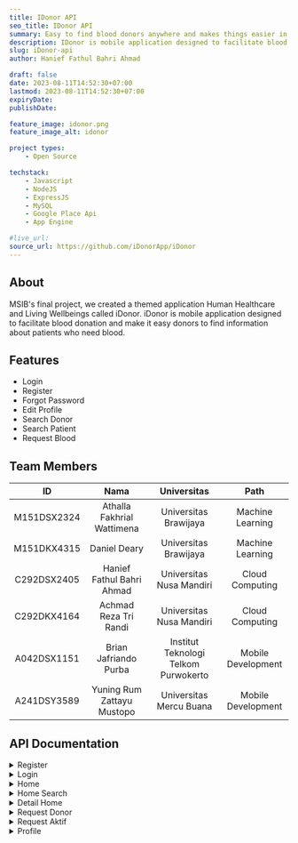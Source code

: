 ```yaml
---
title: IDonor API
seo_title: IDonor API
summary: Easy to find blood donors anywhere and makes things easier in urgent situations
description: IDonor is mobile application designed to facilitate blood donation and make it easy donors to find information about patients who need blood.
slug: iDonor-api
author: Hanief Fathul Bahri Ahmad

draft: false
date: 2023-08-11T14:52:30+07:00
lastmod: 2023-08-11T14:52:30+07:00
expiryDate: 
publishDate: 

feature_image: idonor.png
feature_image_alt: idonor

project types: 
    - Open Source

techstack:
    - Javascript
    - NodeJS
    - ExpressJS
    - MySQL
    - Google Place Api
    - App Engine

#live_url: 
source_url: https://github.com/iDonorApp/iDonor
---
```


## About

MSIB's final project, we created a themed application
Human Healthcare and Living Wellbeings called iDonor. iDonor is
mobile application designed to facilitate blood donation and make it easy
donors to find information about patients who need blood.

## Features

-   Login
-   Register
-   Forgot Password
-   Edit Profile
-   Search Donor
-   Search Patient
-   Request Blood

## Team Members

| ID	        | Nama                       | Universitas	                        | Path
| :---------: | :-------------------------:| :----------------------------------: | :-----------------:|
| M151DSX2324 |	Athalla Fakhrial Wattimena | Universitas Brawijaya                |	Machine Learning   |
| M151DKX4315 |	Daniel Deary	             | Universitas Brawijaya                |	Machine Learning   |
| C292DSX2405 |	Hanief Fathul Bahri Ahmad  | Universitas Nusa Mandiri             |	Cloud Computing    |
| C292DKX4164 |	Achmad Reza Tri Randi	     | Universitas Nusa Mandiri             |	Cloud Computing    |
| A042DSX1151 |	Brian Jafriando Purba	     | Institut Teknologi Telkom Purwokerto |	Mobile Development |
| A241DSY3589 |	Yuning Rum Zattayu Mustopo | Universitas Mercu Buana	            | Mobile Development |

## API Documentation
<details>
  
  <summary>Register</summary>
  
  * #### URL : 
    * https://idonorapi-dot-idonorapp2023.et.r.appspot.com/register
  * #### Method : 
    * POST
  * #### Request Body :
    * `nama` as string
        * Tidak mengandung angka / Simbol
    * `golongan` as string
      * Tidak boleh lebih dari 3 karakter
      * golongan harus A, B, O, atau AB
    * `jenis_kelamin` as string
    * `no_whatsapp` as Int
      * Tidak boleh lebih dari 14 digit
      * Minimal 11 digit
      * Harus berupa angka
      * Harus Diawali dengan 62
    * `alamat` as string
    * `email` as string
    * `password` as string
      * Minimal 8 karakter

  * #### Response : 
    ```
    {
  
    "message": "Success Register",
    "data": {
        "email": "gmail@gmail.com",
        "password": "mypassword"
        }
    }
    ```
  
  
  </details>

<details>
  
<summary>Login</summary>

* #### URL : 
  * https://idonorapi-dot-idonorapp2023.et.r.appspot.com/login
* #### Method : 
  * POST
* #### Request Body : 
  * `email` as string
  * `password` as string
    * Minimal 8 karakter
* #### Response : 
  ```
  {
    "message": "success",
    "login": {
        "nama": "Arif Kurniawan",
        "token": "eyJhbGciOiJIUzI1NiIsInR5cCI6IkpXVCJ9.eyJuYW1hIjoibmFtZSIsImlhdCI6MTY4NjAzMzEwMCwiZXhwIjoxNjg2MTE5NTAwfQ.n19KaWcnfwb5SNJbUuaf-pFOwlGhMTlzO0ZjERkWySU"
      }
  }
  ```

</details>
  
<details>
  
<summary>Home</summary>
  
* #### URL :
  * https://idonorapi-dot-idonorapp2023.et.r.appspot.com/home
* #### Method :
  * GET
* #### Response :
  ```
  {
      "message": "All Request",
      "data": [
          {
              "Rumah Sakit": "Primaya Hospital Bekasi Timur",
              "Dibutuhkan": 1,
              "alamat": "Jl. HM. Joyo Martono No.47, RT.003/RW.021, Margahayu, Kec. Bekasi Tim., Kota Bks",
              "Image URL": "https://maps.googleapis.com/maps/api/place/photo?maxwidth=400&photoreference=AZose0nq--bCxBNBHEtuzClWMYz1yn1n0ZPI4LLjQ9B0hqauJ9UO_TxMnnlcqIcQ0dUe1rLm8zZmbNJqCeqwmtfdh5gPGsGtAuEmV5BK-vpBv0GtaNp7pG1QijcFHW2L37rFNRlb7Y8zj4jy64_gv_iraSStbHeofEI-pYG_7V2pmwZj0nwp"
          },
          {
              "Rumah Sakit": "Rumah Sakit Masmitra",
              "Dibutuhkan": 2,
              "alamat": "Jl. Raya Jati Makmur No.40, RT.001/RW.011, Jatimakmur, Kec. Pd. Gede, Kota Bks",
              "Image URL": "https://maps.googleapis.com/maps/api/place/photo?maxwidth=400&photoreference=AZose0mze8F6kXVLTEqgaClLlPTAEtFyM-0qzJiVumSukl_uoZ1t26VvwAj5-KWsVGsW3Bts6Jiay41DDTGRlI4HcDjJyHIVPPeHv7008Ti8S4IaDrjHqtgpCUWThindAzaP1ut-WOTyvwjoZoxPk1QFqivXFLKhar7TPC32ItgkFS_uaBjB"
          },
          {
              "Rumah Sakit": "Rumah Sakit Umum Daerah Tasikmalaya",
              "Dibutuhkan": 1,
              "alamat": "Jl. Rumah Sakit No.33, Empangsari, Kec. Tawang, Kab. Tasikmalaya, Jawa Barat 46113",
              "Image URL": "https://maps.googleapis.com/maps/api/place/photo?maxwidth=400&photoreference=AZose0mdlBhVfUUp41cyc4yRiDuQMcu8ozSxugBQ4_SsNw_BPGJMtSI4SZ-EzGrleDLKVb6zLwDeZAIryflCMIstxTPxYHib_cSRyuWeziwltN-ptCC1O8wcCZxwT8OvFNULiaUfWJldPyIGgunhY4To3Uvgv0NxZQwv5ybuK7TKYdXw5Vg"
          }
      ]
  }
  ```
</details>
<details>
  <summary>Home Search</summary>
  
  * #### URL : 
    * https://idonorapi-dot-idonorapp2023.et.r.appspot.com/home/:search
    * example : https://idonorapi-dot-idonorapp2023.et.r.appspot.com/home/rumah%20sakit
  * #### Method :
    * GET
  * #### Response : 
    ```
    {
    "message": "All Request",
    "data": [
        {
            "rumah_sakit": "Rumah Sakit Aceh Tamiang",
            "dibutuhkan": 1,
            "alamat": "Jl. Kesehatan No.1, Kesehatan, Kec. Karang Baru, Kabupaten Aceh Tamiang, Aceh 13760",
            "imageUrl": "https://maps.googleapis.com/maps/api/place/photo?maxwidth=400&photoreference=AZose0k_VaOLsPyX61ntylPgDSaXi1K9joWGLY101YGMhe-OwWNml5fWajdakV0nsLoF0OcCLlofTJtFRJVkgHejoizZHHMmSuHpEbkZLyI2JWS9NxFtE6kxJuWIu-lJfYZOuQBNbWa-"
        },
        {
            "rumah_sakit": "Rumah Sakit Umum Daerah Yogyakarta",
            "dibutuhkan": 2,
            "alamat": "Jl. Ki Ageng Pemanahan No.1-6, Sorosutan, Kec. Umbulharjo, Kota Yogyakarta, Daerah Istimewa Yogyakarta 55162",
            "imageUrl": "https://maps.googleapis.com/maps/api/place/photo?maxwidth=400&photoreference=AZose0k_6nIbbcRkW94RIAl4LsUpGlIaHqMaizo0ftl4ZrmrAlj04Hwx8FEhUzFT4rnqRFldhuhlCNhkpUiM-ZhRyYurrAqpplBqDRokGVrFDwlNE4hlLc1IKGFBPyuwAGJfHRbayBxwYus3yr6YPdE0zxF7JG_tWRO-Hg-W-YwePi1ZAmOT"
        }
    ]
}
    ```
  </details>

<details>
<summary>Detail Home</summary>
  
* #### URL : 
  * https://idonorapi-dot-idonorapp2023.et.r.appspot.com/detailhome/:rumahsakit
* #### Method :
  * GET
* #### Response : 
  ```
  {
      "message": "Request Di Rumah Sakit Masmitra",
      "Gmaps URL": "https://maps.google.com/maps/place/?q=place_id:ChIJH9N6iEONaS4RHBywLDXTv7I",
      "data": [
          {
              "id_request": 6871459390,
              "rumah_sakit": "Rumah Sakit Masmitra",
              "nama": "Daniel Dajal",
              "umur": 13456,
              "golongan": "A",
              "no_kamar": "R-60-wc",
              "whatsapp_url": "https://api.whatsapp.com/send?phone=62822543142"
          },
          {
              "id_request": 7844585202,
              "rumah_sakit": "Rumah Sakit Masmitra",
              "nama": "Supri",
              "umur": 13456,
              "golongan": "A",
              "no_kamar": "R-60-wc",
              "whatsapp_url": "https://api.whatsapp.com/send?phone=62822543142"
          }
      ]
  }  
  ```
</details>

<details>
  <summary>Request Donor</summary>

  * #### URL : 
    * https://idonorapi-dot-idonorapp2023.et.r.appspot.com/reqdonor
  * #### Method : 
    * POST
  * #### Response Body : 
    * `rumah_sakit` as string
    * `nama` as string
      * Tidak mengandung angka / Simbol
    * `umur` as Int
      * Harus berupa angka / simbol
      * Tidak lebih dari 120 tahun
      * Tidak lebih dari 3 karakter
    * `golongan` as string
      * Tidak boleh lebih dari 3 karakter
      * golongan harus A, B, O, atau AB
    * `no_kamar` as string
    * `no_whatsapp` as Int
      * Tidak boleh lebih dari 14 digit
      * Minimal 11 digit
      * Harus berupa angka
      * Harus Diawali dengan 62
  * #### Response : 
    ```
      {
        "message": "Success",
        "data": {
            "rumah_sakit": "Rumah Sakit Umum Daerah Tasikmalaya",
            "nama": "Brian",
            "umur": "20",
            "golongan": "A",
            "no_kamar": "B-80-YR",
            "no_whatsapp": "6282200001111"
        }
    }
    ```
</details>

<details>
  <summary>Request Aktif</summary>
  
  * #### URL :
    * https://idonorapi-dot-idonorapp2023.et.r.appspot.com/reqaktif
  * #### Method : 
    * GET
  * #### Response : 
    ```
    {
      "message": "Your Request",
      "data": [
          {
              "id_request": 466787424,
              "id_users": "9",
              "rumah_sakit": "Rumah Sakit Aceh Tamiang",
              "nama": "Brian Sigit44452",
              "umur": 20,
              "golongan": "A",
              "no_kamar": "B-80-YR",
              "no_whatsapp": "6282200001111",
              "whatsapp_url": "https://api.whatsapp.com/send?phone=6282200001111"
          },
          {
              "id_request": 3067690825,
              "id_users": "9",
              "rumah_sakit": "harapan ayah",
              "nama": "Brian Sigit44452",
              "umur": 20,
              "golongan": "A",
              "no_kamar": "B-80-YR",
              "no_whatsapp": "6282200001111",
              "whatsapp_url": "https://api.whatsapp.com/send?phone=6282200001111"
          },
          {
              "id_request": 9844691480,
              "id_users": "9",
              "rumah_sakit": "Rumah Sakit Umum Daerah Yogyakarta",
              "nama": "Brian Sigit44452",
              "umur": 20,
              "golongan": "A",
              "no_kamar": "B-80-YR",
              "no_whatsapp": "6282200001111",
              "whatsapp_url": "https://api.whatsapp.com/send?phone=6282200001111"
          }
      ]
  }
    ```
  </details>
  <details>
  
  <summary>Profile</summary>
  
  * #### URL :
    * https://idonorapi-dot-idonorapp2023.et.r.appspot.com/profile
  * #### Method : 
    * GET
  * #### Response : 
    ```
    {
    "message": "GET profile by id Success",
    "data": [
        {
            "id_users": "9369045468811756",
            "nama": "Sumoirop",
            "golongan": "C",
            "jenis_kelamin": "Laki-Laki",
            "tanggal_lahir": "2001-01-08T17:00:00.000Z",
            "no_whatsapp": 628283922290,
            "alamat": "Summarecon Bekasi",
            "email": "Summarecon@gmail.com"
        }
    ]
    }
    ```
  
  </details>

